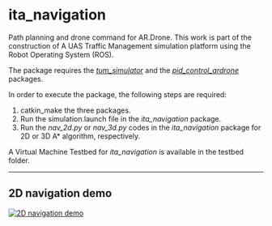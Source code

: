 # ita_navigation

Path planning and drone command for AR.Drone. This work is part of the construction of A UAS Traffic Management simulation platform using the Robot Operating System (ROS).

The package requires the [_tum_simulator_](https://github.com/carlospotter/tum_simulator) and the [_pid_control_ardrone_](https://github.com/carlospotter/pid_control_ardrone) packages.

In order to execute the package, the following steps are required:
1. catkin_make the three packages.
2. Run the simulation.launch file in the _ita_navigation_ package.
3. Run the _nav_2d.py_ or _nav_3d.py_ codes in the _ita_navigation_ package for 2D or 3D A* algorithm, respectively.

A Virtual Machine Testbed for _ita_navigation_ is available in the testbed folder.

---
## 2D navigation demo

[![2D navigation demo](https://img.youtube.com/vi/aGxPD6Bk608/0.jpg)](https://www.youtube.com/watch?v=aGxPD6Bk608)


